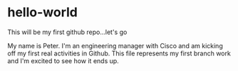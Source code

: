 # hello-world
This will be my first github repo...let's go

My name is Peter.  I'm an engineering manager with Cisco and am kicking off my first real activities in Github.  This file represents my first branch work and I'm excited to see how it ends up.

